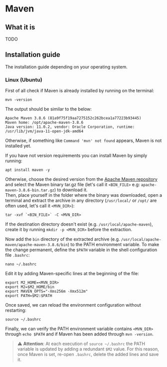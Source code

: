 
# Maven

## What it is

TODO

## Installation guide

The installation guide depending on your operating system.

### Linux (Ubuntu)

First of all check if Maven is already installed by running on the terminal:
```
mvn -version
```
The output should be similar to the below:
```
Apache Maven 3.8.6 (81a9f75f19aa7275152c262bcea1a77223b93445)
Maven home: /opt/apache-maven-3.8.6
Java version: 11.0.2, vendor: Oracle Corporation, runtime: /usr/lib/jvm/java-11-open-jdk-amd64
```
Otherwise, if something like `Command 'mvn' not found` appears, Maven is not installed yet.<br>

If you have not version requirements you can install Maven by simply running:
```
apt install maven -y
```

Otherwise, choose the desired version from the [Apache Maven repository](https://repo.maven.apache.org/maven2/org/apache/maven/apache-maven/) and select the Maven binary tar.gz file (let's call it `<BIN_FILE>` e.g: `apache-maven-3.8.6-bin.tar.gz`) to download it.<br>
Then, place yourself in the folder where the binary was downloaded, open a terminal and extract the archive in any directory (`/usr/local/` or `/opt/` are often used, let's call it `<MVN_DIR>`):
```
tar -xvf `<BIN_FILE>` -C <MVN_DIR>
```
If the destination directory doesn't exist (e.g. `/usr/local/apache-maven`), create it by running `mkdir -p <MVN_DIR>` before the extraction.<br>

Now add the `bin` directory of the extracted archive (e.g. `/usr/local/apache-maven/apache-maven-3.8.6/bin`) to the PATH environment variable. To make the change permanent, define the `$PATH` variable in the shell configuration file `.bashrc`:
```
nano ~/.bashrc
```
Edit it by adding Maven-specific lines at the beginning of the file:
```
export M2_HOME=<MVN_DIR>
export M2=$M2_HOME/bin
export MAVEN_OPTS="-Xms256m -Xmx512m"
export PATH=$M2:$PATH
```
Once saved, we can reload the environment configuration without restarting:
```
source ~/.bashrc
```
Finally, we can verify the PATH environment variable contains `<MVN_DIR>` through `echo $PATH` and if Maven has been added through `mvn -version`.

> :warning: **Attention**: At each execution of `source ~/.bashrc` the PATH variable is updated by adding a redundant `$M2` value. For this reason, once Maven is set, re-open `.bashrc`, delete the added lines and save it.
